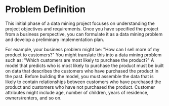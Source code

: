 # Problem Definition

This initial phase of a data mining project focuses on understanding the project objectives and requirements. Once you have specified the project from a business perspective, you can formulate it as a data mining problem and develop a preliminary implementation plan.

For example, your business problem might be: "How can I sell more of my product to customers?" You might translate this into a data mining problem such as: "Which customers are most likely to purchase the product?" A model that predicts who is most likely to purchase the product must be built on data that describes the customers who have purchased the product in the past. Before building the model, you must assemble the data that is likely to contain relationships between customers who have purchased the product and customers who have not purchased the product. Customer attributes might include age, number of children, years of residence, owners/renters, and so on.